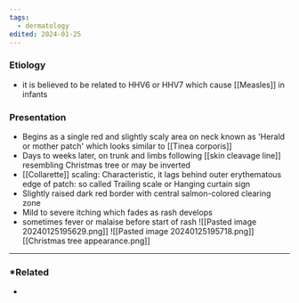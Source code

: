 ```yaml
---
tags:
  - dermatology
edited: 2024-01-25
---
```

### Etiology
- it is believed to be related to HHV6 or HHV7 which cause [[Measles]] in infants

### Presentation
- Begins as a single red and slightly scaly area on neck known as 'Herald or mother patch' which looks similar to [[Tinea corporis]]
- Days to weeks later, on trunk and limbs following [[skin cleavage line]] resembling Christmas tree or may be inverted
- [[Collarette]] scaling: Characteristic, it lags behind outer erythematous edge of patch: so called Trailing scale or Hanging curtain sign
- Slightly raised dark red border with central salmon-colored clearing zone
- Mild to severe itching which fades as rash develops
- sometimes fever or malaise before start of rash 
 ![[Pasted image 20240125195629.png]]
![[Pasted image 20240125195718.png]]
[[Christmas tree appearance.png]] 

---
### *Related
- 